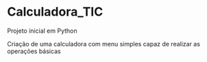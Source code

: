 # Calculadora_TIC

Projeto inicial em Python

Criação de uma calculadora com menu simples capaz de realizar as operações básicas
